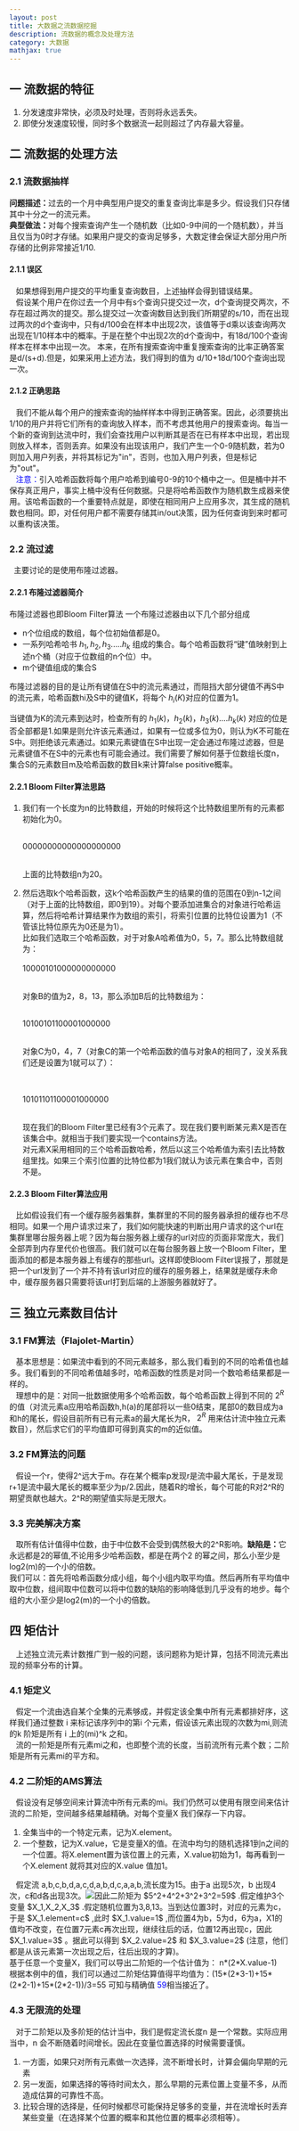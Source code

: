 ```yaml
---
layout: post
title: 大数据之流数据挖掘
description: 流数据的概念及处理方法
category: 大数据
mathjax: true
---
```

## 一 流数据的特征  

<ol>
<li>分发速度非常快，必须及时处理，否则将永远丢失。</li>
<li>即使分发速度较慢，同时多个数据流一起则超过了内存最大容量。</li>
</ol>

## 二 流数据的处理方法

### 2.1 流数据抽样

<B>问题描述：</B>过去的一个月中典型用户提交的重复查询比率是多少。假设我们只存储其中十分之一的流元素。<br>
<B>典型做法：</B>对每个搜索查询产生一个随机数（比如0-9中间的一个随机数），并当且仅当为0时才存储。如果用户提交的查询足够多，大数定律会保证大部分用户所存储的比例非常接近1/10.

#### 2.1.1 误区

&nbsp;&nbsp;&nbsp;如果想得到用户提交的平均重复查询数目，上述抽样会得到错误结果。<br>
&nbsp;&nbsp;&nbsp;假设某个用户在你过去一个月中有s个查询只提交过一次，d个查询提交两次，不存在超过两次的提交。那么提交过一次查询数目达到我们所期望的s/10，而在出现过两次的d个查询中，只有d/100会在样本中出现2次，该值等于d乘以该查询两次出现在1/10样本中的概率。于是在整个中出现2次的d个查询中，有18d/100个查询样本在样本中出现一次。
   本来，在所有搜索查询中重复搜索查询的比率正确答案是d/(s+d).但是，如果采用上述方法，我们得到的值为 d/10+18d/100个查询出现一次。

#### 2.1.2 正确思路

&nbsp;&nbsp;&nbsp;我们不能从每个用户的搜索查询的抽样样本中得到正确答案。因此，必须要挑出1/10的用户并将它们所有的查询放入样本，而不考虑其他用户的搜索查询。每当一个新的查询到达流中时，我们会查找用户以判断其是否在已有样本中出现，若出现则放入样本，否则丢弃。如果没有出现该用户，我们产生一个0-9随机数，若为0则加入用户列表，并将其标记为"in"，否则，也加入用户列表，但是标记为"out"。<br>
&nbsp;&nbsp;&nbsp;<font color="blue">注意：</font>引入哈希函数将每个用户哈希到编号0-9的10个桶中之一。但是桶中并不保存真正用户，事实上桶中没有任何数据。只是将哈希函数作为随机数生成器来使用。该哈希函数的一个重要特点就是，即使在相同用户上应用多次，其生成的随机数也相同。即，对任何用户都不需要存储其in/out决策，因为任何查询到来时都可以重构该决策。


### 2.2 流过滤

&nbsp;&nbsp;主要讨论的是使用布隆过滤器。

#### 2.2.1 布隆过滤器简介

 布隆过滤器也即Bloom Filter算法  一个布隆过滤器由以下几个部分组成

+ n个位组成的数组，每个位初始值都是0。
+ 一系列哈希哈书 $h_1,h_2,h_3.....h_k$ 组成的集合。每个哈希函数将“键”值映射到上述n个桶（对应于位数组的n个位）中。
+ m个键值组成的集合S

 布隆过滤器的目的是让所有键值在S中的流元素通过，而阻挡大部分键值不再S中的流元素，哈希函数hi及S中的键值K，将每个 $h_i(K)$对应的位置为1。

当键值为K的流元素到达时，检查所有的 $h_1(k)， h_2(k) ，h_3(k)....h_k(k)$ 对应的位是否全部都是1.如果是则允许该元素通过，如果有一位或多位为0，则认为K不可能在S中。则拒绝该元素通过。如果元素键值在S中出现一定会通过布隆过滤器，但是元素键值不在S中的元素也有可能会通过。我们需要了解如何基于位数组长度n，集合S的元素数目m及哈希函数的数目k来计算false positive概率。

#### 2.2.1  Bloom Filter算法思路

<ol>
<li>我们有一个长度为n的比特数组，开始的时候将这个比特数组里所有的元素都初始化为0。<br><br>

00000000000000000000<br><br>

上面的比特数组n为20。</li>
<li>然后选取k个哈希函数，这k个哈希函数产生的结果的值的范围在0到n-1之间（对于上面的比特数组，即0到19）。对每个要添加进集合的对象进行哈希运算，然后将哈希计算结果作为数组的索引，将索引位置的比特位设置为1（不管该比特位原先为0还是为1）。<br>
比如我们选取三个哈希函数，对于对象A哈希值为0，5，7。那么比特数组就为：
<br><br>10000101000000000000<br><br>

对象B的值为2，8，13，那么添加B后的比特数组为：<br><br>

10100101100001000000<br><br>

对象C为0，4，7（对象C的第一个哈希函数的值与对象A的相同了，没关系我们还是设置为1就可以了）：

<br><br>10101101100001000000<br><br>

现在我们的Bloom Filter里已经有3个元素了。现在我们要判断某元素X是否在该集合中。就相当于我们要实现一个contains方法。<br>
对元素X采用相同的三个哈希函数哈希，然后以这三个哈希值为索引去比特数组里找。如果三个索引位置的比特位都为1我们就认为该元素在集合中，否则不是。</li>
</ol>

#### 2.2.3 Bloom Filter算法应用

&nbsp;&nbsp;&nbsp;比如假设我们有一个缓存服务器集群，集群里的不同的服务器承担的缓存也不尽相同。如果一个用户请求过来了，我们如何能快速的判断出用户请求的这个url在集群里哪台服务器上呢？因为每台服务器上缓存的url对应的页面非常庞大，我们全部弄到内存里代价也很高。我们就可以在每台服务器上放一个Bloom Filter，里面添加的都是本服务器上有缓存的那些url。这样即使Bloom Filter误报了，那就是把一个url发到了一个并不持有该url对应的缓存的服务器上，结果就是缓存未命中，缓存服务器只需要将该url打到后端的上游服务器就好了。


## 三 独立元素数目估计

### 3.1 FM算法（Flajolet-Martin）

&nbsp;&nbsp;&nbsp;基本思想是：如果流中看到的不同元素越多，那么我们看到的不同的哈希值也越多。我们看到的不同哈希值越多时，哈希函数的性质是对同一个数哈希结果都是一样的。<br>
&nbsp;&nbsp;&nbsp;理想中的是：对同一批数据使用多个哈希函数，每个哈希函数上得到不同的 $2^R$ 的值（对流元素a应用哈希函数h,h(a)的尾部将以一些0结束，尾部0的数目成为a和h的尾长，假设目前所有已有元素a的最大尾长为R， $2^R$  用来估计流中独立元素数目），然后求它们的平均值即可得到真实的m的近似值。

### 3.2 FM算法的问题

&nbsp;&nbsp;&nbsp;假设一个r，使得2^远大于m。存在某个概率p发现r是流中最大尾长，于是发现r+1是流中最大尾长的概率至少为p/2.因此，随着R的增长，每个可能的R对2^R的期望贡献也越大。2^R的期望值实际是无限大。

### 3.3 完美解决方案

&nbsp;&nbsp;&nbsp;取所有估计值得中位数，由于中位数不会受到偶然极大的2^R影响。<B>缺陷是：</B>它永远都是2的幂值,不论用多少哈希函数，都是在两个2 的幂之间，那么小至少是log2(m)的一个小的倍数。<br>
我们可以：首先将哈希函数分成小组，每个小组内取平均值。然后再所有平均值中取中位数，组间取中位数可以将中位数的缺陷的影响降低到几乎没有的地步。每个组的大小至少是log2(m)的一个小的倍数。

## 四 矩估计

&nbsp;&nbsp;&nbsp;上述独立流元素计数推广到一般的问题，该问题称为矩计算，包括不同流元素出现的频率分布的计算。

### 4.1 矩定义

&nbsp;&nbsp;&nbsp;假定一个流由选自某个全集的元素够成，并假定该全集中所有元素都排好序，这样我们通过整数 i 来标记该序列中的第i 个元素，假设该元素出现的次数为mi,则流的k 阶矩是所有 i 上的(mi)^k  之和。<br>
&nbsp;&nbsp;&nbsp;流的一阶矩是所有元素mi之和，也即整个流的长度，当前流所有元素个数；二阶矩是所有元素mi的平方和。

### 4.2 二阶矩的AMS算法

&nbsp;&nbsp;&nbsp;假设没有足够空间来计算流中所有元素的mi。我们仍然可以使用有限空间来估计流的二阶矩，空间越多结果越精确。对每个变量X 我们保存一下内容。
<ol>
<li>全集当中的一个特定元素，记为X.element。</li>
<li>一个整数，记为X.value，它是变量X的值。在流中均匀的随机选择1到n之间的一个位置。将X.element置为该位置上的元素，X.value初始为1，每再看到一个X.element 就将其对应的X.value 值加1。</li>
</ol>
&nbsp;&nbsp;&nbsp;假定流  a,b,c,b,d,a,c,d,a,b,d,c,a,a,b,流长度为15。由于a  出现5次，b 出现4次，c和d各出现3次。<img src="/images/blog/bigdata-streamdata1.png">因此二阶矩为   $5^2+4^2+3^2+3^2=59$ .假定维护3个变量 $X_1,X_2,X_3$ .假定随机位置为3,8,13。当到达位置3时，对应的元素为c，于是   $X_1.element=c$ ,此时 $X_1.value=1$ ,而位置4为b，5为d，6为a，X1的值均不改变，在位置7元素c再次出现，继续往后的话，位置12再出现c，因此 $X_1.value=3$ 。据此可以得到 $X_2.value=2$ 和 $X_3.value=2$ (注意，他们都是从该元素第一次出现之后，往后出现的才算)。
<br>基于任意一个变量X，我们可以导出二阶矩的一个估计值为： n*(2*X.value-1)<br>
根据本例中的值，我们可以通过二阶矩估算值得平均值为：(15*(2*3-1)+15*(2*2-1)+15*(2*2-1))/3=55 可知与精确值 <font color="blue">59</font>相当接近了。

### 4.3 无限流的处理

&nbsp;&nbsp;&nbsp;对于二阶矩以及多阶矩的估计当中，我们是假定流长度n 是一个常数。实际应用当中，n 会不断随着时间增长。因此在变量位置选择的时候需要谨慎。
<ol><li>一方面，如果只对所有元素做一次选择，流不断增长时，计算会偏向早期的元素</li><li>另一发面，如果选择的等待时间太久，那么早期的元素位置上变量不多，从而造成估算的可靠性不高。</li><li>比较合理的选择是，任何时候都尽可能保持足够多的变量，并在流增长时丢弃某些变量（在选择某个位置的概率和其他位置的概率必须相等）。</li></ol>
